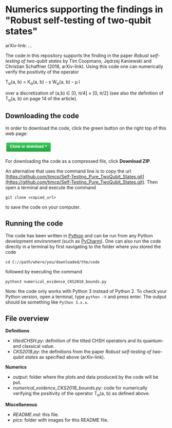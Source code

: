 # Numerics supporting the findings in "Robust self-testing of two-qubit states"

arXiv-link: ...

The code in this repository supports the finding in the paper *Robust self-testing of two-qubit states* by Tim Coopmans, Jędrzej Kaniewski and Christian Schaffner (2018, arXiv-link). Using this code one can numerically verify the positivity of the operator

<dl>
T<sub>&alpha;</sub>(a, b) = K<sub>&alpha;</sub>(a, b) - s W<sub>&alpha;</sub>(a, b) - &mu; I
</dl>

over a discretization of (a,b) &isin; \[0, &pi;/4\] &times; \[0, &pi;/2\] (see also the definition of T<sub>&alpha;</sub>(a, b) on page 14 of the article).


## Downloading the code

In order to download the code, click the green button on the right top of this web page:

![Button "Clone or download"](pics/button_download.png)

For downloading the code as a compressed file, click **Download ZIP**. 

An alternative that uses the command line is to copy the url [https://github.com/timcp/Self-Testing_Pure_TwoQubit_States.git](https://github.com/timcp/Self-Testing_Pure_TwoQubit_States.git). Then open a terminal and execute the command
```
git clone <copied_url>
```
to save the code on your computer.

## Running the code

The code has been written in [Python](https://www.python.org/) and can be run from any Python development environment (such as [PyCharm](https://en.wikipedia.org/wiki/PyCharm)). One can also run the code directly in a terminal by first navigating to the folder where you stored the code
```
cd C://path/where/you/downloaded/the/code
```
followed by executing the command
```
python3 numerical_evidence_CKS2018_bounds.py
```

Note: the code only works with Python 3 instead of Python 2. To check your Python version, open a terminal, type `python -V` and press enter. The output should be something like ```Python 3.x.x```.

## File overview

**Definitions**

 - *tiltedCHSH.py*: definition of the tilted CHSH operators and its quantum- and classical value.
 - *CKS2018.py*: the definitions from the paper *Robust self-testing of two-qubit states* as specified above (arXiv-link).

**Numerics**

 - *output*: folder where the plots and data produced by the code will be put.
 - *numerical_evidence_CKS2018_bounds.py*: code for numerically verifying the positivity of the operator T<sub>&alpha;</sub>(a, b) as defined above.

**Miscellaneous**

 - *README.md*: this file.
 - *pics*: folder with images for this README file.

